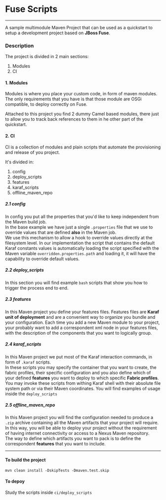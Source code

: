 # Fuse Scripts
---------------

A sample multimodule Maven Project that can be used as a quickstart to setup a development project based on **JBoss Fuse**.

### Description

The project is divided in 2 main sections:  
1. Modules
2. CI

#### 1. Modules
Modules is where you place your custom code, in form of maven modules. The only requirements that you have is that those module are OSGi compatible, to deploy correctly on Fuse.  

Attached to this project you find 2 dummy Camel based modules, there just to allow you to track back references to them in he other part of the quickstart.

#### 2. CI
CI is a collection of modules and plain scripts that automate the provisioning and release of you project.  

It's divided in:
1. config
2. deploy_scripts
3. features
4. karaf_scripts
5. offline_maven_repo

##### 2.1 config
In config you put all the properties that you'd like to keep independent from the Maven build job.  
In the base example we have just a single `.properties` file that we use to override values that are defined **also** in the Maven job.  
We use this mechanism to allow a hook to override values directly at the filesystem level. In our implementation the script that contains the default Karaf constants values is automatically loading the script specified with the Maven variable `overridden.properties.path` and loading it, it will have the capability to override default values.

##### 2.2 deploy_scripts
In this section you will find example `bash` scripts that show you how to trigger the process end to end.

##### 2.3 features
In this Maven project you define your features files. Features files are **Karaf unit of deployment** and are a convenient way to organize you bundle and your configuration.  Each time you add a new Maven module to your project, your probably want to add a correspondent xml node in your features files, with the description of the components that you want to logically group.

##### 2.4 karaf_scripts
In this Maven project we put most of the Karaf interaction commands, in form of `.karaf` scripts.  
In these scripts you may specify the container that you want to create, the fabric profiles, their specific configuration and you also define which of your defined **features** you want to deploy to which specific **Fabric profiles**.  
You may invoke these scripts from withing Karaf shell with their absolute file system path or via their Maven coordinates. You will find examples of usage inside the `deploy_scripts`

##### 2.5 offline_maven_repo
In this Maven project you will find the configuration needed to produce a `.zip` archive containing all the Maven artifacts that your project will require. In this way, you will be able to deploy your project without the requirement of having internet connectivity or access to a Nexus Maven repository.  
The way to define which artifacts you want to pack is to define the correspondent **features** that you want to include.

-------------------
#### To  build the project
    mvn clean install -DskipTests -Dmaven.test.skip
#### To depoy
Study the scripts inside `ci/deploy_scripts`

